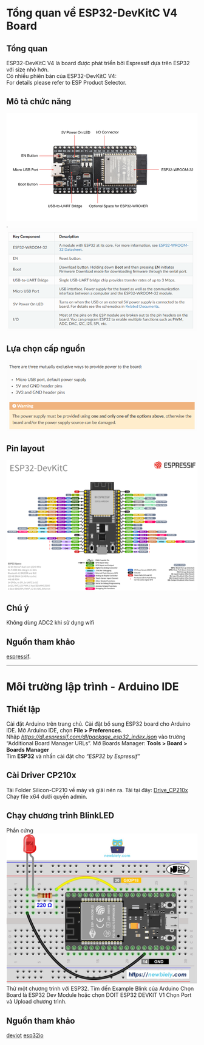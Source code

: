# Tổng quan về ESP32-DevKitC V4 Board
## Tổng quan
ESP32-DevKitC V4 là board được phát triển bởi Espressif dựa trên ESP32 với size nhỏ hơn.  
Có nhiều phiên bản của ESP32-DevKitC V4:  
For details please refer to ESP Product Selector.
## Mô tả chức năng
![esp32](img/esp32-devkitc-v4-functional-overview.jpg).
![chucnang](img/chucnang.png)
## Lựa chọn cấp nguồn
![power](img/power.png)
## Pin layout
![pinout](img/esp32_devkitC_v4_pinlayout.png)
## Chú ý
Không dùng ADC2 khi sử dụng wifi
## Nguồn tham khảo
[espressif](https://docs.espressif.com/projects/esp-dev-kits/en/latest/esp32/esp32-devkitc/user_guide.html).

---

# Môi trường lập trình - Arduino IDE
## Thiết lập
Cài đặt Arduino trên trang chủ.
Cài đặt bổ sung ESP32 board cho Arduino IDE. Mở Arduino IDE, chọn **File > Preferences**.  
Nhập *https://dl.espressif.com/dl/package_esp32_index.json* vào trường “Additional Board Manager URLs”.
Mở Boards Manager: **Tools > Board > Boards Manager**  
Tìm **ESP32** và nhấn cài đặt cho *“ESP32 by Espressif”*
## Cài Driver CP210x
Tải Folder Silicon-CP210 về máy và giải nén ra. Tải tại đây: [Drive_CP210x](https://drive.google.com/file/d/1CqX_7Nrs0TKGDvVl2h1h77daSS-M-jof/view)
Chạy file x64 dưới quyền admin.
## Chạy chương trình BlinkLED
Phần cứng
![wire](img/esp32-led-wiring-diagram.jpg)
Thử một chương trình với ESP32. Tìm đến Example Blink của Arduino
Chọn Board là ESP32 Dev Module hoặc chọn DOIT ESP32 DEVKIT V1
Chọn Port và Upload chương trình.
## Nguồn tham khảo
[deviot](https://deviot.vn/tutorials/esp32.66047996/moi-truong-lap-trinh-esp32-va-nen-tang-arduino-ide.54524112) 
[esp32io](https://esp32io.com/tutorials/esp32-led-blink) 
